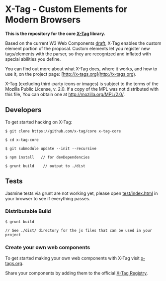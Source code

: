 # X-Tag - Custom Elements for Modern Browsers

**This is the repository for the core [X-Tag](http://x-tags.org) library.**

Based on the current W3 Web Components [draft][1], X-Tag enables the custom element portion of the proposal.
Custom elements let you register new tags/elements with the parser, so they are recognized and inflated with
special abilities you define.

You can find out more about what X-Tag does, where it works, and how to use it, on the project page: [http://x-tags.org](http://x-tags.org).

X-Tag (excluding third-party icons or images) is subject to the terms of the Mozilla Public License, v. 2.0. If a copy of the MPL was not distributed with this file, You can obtain one at http://mozilla.org/MPL/2.0/.

  [1]: https://dvcs.w3.org/hg/webcomponents/raw-file/tip/explainer/index.html       "W3 Web Components Spec (Draft)"

## Developers

To get started hacking on X-Tag:

    $ git clone https://github.com/x-tag/core x-tag-core

    $ cd x-tag-core

    $ git submodule update --init --recursive

    $ npm install   // for devDependencies

    $ grunt build    // output to ./dist


## Tests

Jasmine tests via grunt are not working yet, please open [test/index.html](test/index.html) in your browser to see if everything passes.


### Distributable Build

	$ grunt build

	// See ./dist/ directory for the js files that can be used in your project



### Create your own web components

To get started making your own web components with X-Tag visit [x-tags.org](http://x-tags.org).

Share your components by adding them to the official [X-Tag Registry](http://registry.x-tags.org/).
